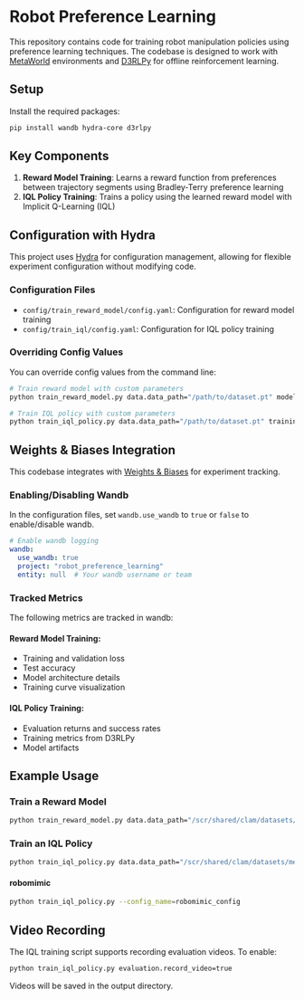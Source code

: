 # Robot Preference Learning

This repository contains code for training robot manipulation policies using preference learning techniques. The codebase is designed to work with [MetaWorld](https://meta-world.github.io/) environments and [D3RLPy](https://github.com/takuseno/d3rlpy) for offline reinforcement learning.

## Setup

Install the required packages:

```bash
pip install wandb hydra-core d3rlpy
```

## Key Components

1. **Reward Model Training**: Learns a reward function from preferences between trajectory segments using Bradley-Terry preference learning
2. **IQL Policy Training**: Trains a policy using the learned reward model with Implicit Q-Learning (IQL)

## Configuration with Hydra

This project uses [Hydra](https://hydra.cc/) for configuration management, allowing for flexible experiment configuration without modifying code.

### Configuration Files

- `config/train_reward_model/config.yaml`: Configuration for reward model training
- `config/train_iql/config.yaml`: Configuration for IQL policy training

### Overriding Config Values

You can override config values from the command line:

```bash
# Train reward model with custom parameters
python train_reward_model.py data.data_path="/path/to/dataset.pt" model.hidden_dims=[512,512]

# Train IQL policy with custom parameters
python train_iql_policy.py data.data_path="/path/to/dataset.pt" training.iql_epochs=200
```

## Weights & Biases Integration

This codebase integrates with [Weights & Biases](https://wandb.ai/) for experiment tracking.

### Enabling/Disabling Wandb

In the configuration files, set `wandb.use_wandb` to `true` or `false` to enable/disable wandb.

```yaml
# Enable wandb logging
wandb:
  use_wandb: true
  project: "robot_preference_learning"
  entity: null  # Your wandb username or team
```

### Tracked Metrics

The following metrics are tracked in wandb:

#### Reward Model Training:
- Training and validation loss
- Test accuracy
- Model architecture details
- Training curve visualization

#### IQL Policy Training:
- Evaluation returns and success rates
- Training metrics from D3RLPy
- Model artifacts

## Example Usage

### Train a Reward Model

```bash
python train_reward_model.py data.data_path="/scr/shared/clam/datasets/metaworld/assembly-v2/buffer_assembly-v2.pt" model.hidden_dims=[256,256] training.num_epochs=50
```

### Train an IQL Policy

```bash
python train_iql_policy.py data.data_path="/scr/shared/clam/datasets/metaworld/assembly-v2/buffer_assembly-v2.pt" data.reward_model_path="reward_model/state_action_reward_model.pt"
```
#### robomimic
```bash
python train_iql_policy.py --config_name=robomimic_config
```

## Video Recording

The IQL training script supports recording evaluation videos. To enable:

```bash
python train_iql_policy.py evaluation.record_video=true
```

Videos will be saved in the output directory. 